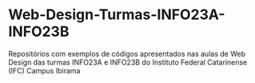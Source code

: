 # Web-Design-Turmas-INFO23A-INFO23B
Repositórios com exemplos de códigos apresentados nas aulas de Web Design das turmas INFO23A e INFO23B do Instituto Federal Catarinense (IFC) Campus Ibirama 
